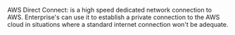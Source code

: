 AWS Direct Connect: is a high speed dedicated network connection to AWS. Enterprise's can use it to establish a private connection to the AWS cloud in
situations where a standard internet connection won't be adequate.